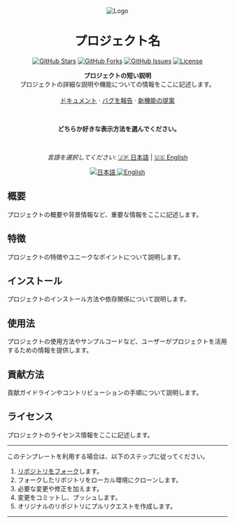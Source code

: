<p align="center">
  <img src="https://example.com/logo.png" alt="Logo">
</p>

<h1 align="center">プロジェクト名</h1>

<p align="center">
  <a href="https://github.com/ユーザー名/リポジトリ名"><img src="https://img.shields.io/github/stars/ユーザー名/リポジトリ名?style=flat-square" alt="GitHub Stars"></a>
  <a href="https://github.com/ユーザー名/リポジトリ名"><img src="https://img.shields.io/github/forks/ユーザー名/リポジトリ名?style=flat-square" alt="GitHub Forks"></a>
  <a href="https://github.com/ユーザー名/リポジトリ名/issues"><img src="https://img.shields.io/github/issues/ユーザー名/リポジトリ名?style=flat-square" alt="GitHub Issues"></a>
  <a href="https://github.com/ユーザー名/リポジトリ名/blob/main/LICENSE"><img src="https://img.shields.io/github/license/ユーザー名/リポジトリ名?style=flat-square" alt="License"></a>
</p>

<p align="center">
  <strong>プロジェクトの短い説明</strong>
  <br>
  プロジェクトの詳細な説明や機能についての情報をここに記述します。
    <br>
  <br>
  <a href="https://github.com/your-username/your-repo/wiki">ドキュメント</a>
  ·
  <a href="https://github.com/your-username/your-repo/issues">バグを報告</a>
  ·
  <a href="https://github.com/your-username/your-repo/issues">新機能の提案</a>
</p>

<br>
<p align="center">
  <b>どちらか好きな表示方法を選んでください。</b>　
</p>
<br>
<p align="center">
    <em>言語を選択してください:</em>
  <a href="README.md">🇯🇵 日本語</a> |
  <a href="README_EN.md">🇺🇸 English</a>
</p>

<p align="center">
  <a href="README.md">
    <img src="https://img.shields.io/badge/language-日本語-orange.svg" alt="日本語">
  </a>
  <a href="README_EN.md">
    <img src="https://img.shields.io/badge/language-English-blue.svg" alt="English">
  </a>
</p>

## 概要

プロジェクトの概要や背景情報など、重要な情報をここに記述します。

## 特徴

プロジェクトの特徴やユニークなポイントについて説明します。

## インストール

プロジェクトのインストール方法や依存関係について説明します。

## 使用法

プロジェクトの使用方法やサンプルコードなど、ユーザーがプロジェクトを活用するための情報を提供します。

## 貢献方法

貢献ガイドラインやコントリビューションの手順について説明します。

## ライセンス

プロジェクトのライセンス情報をここに記述します。

---

このテンプレートを利用する場合は、以下のステップに従ってください。

1. [リポジトリをフォーク](https://github.com/ユーザー名/リポジトリ名/fork)します。
2. フォークしたリポジトリをローカル環境にクローンします。
3. 必要な変更や修正を加えます。
4. 変更をコミットし、プッシュします。
5. オリジナルのリポジトリにプルリクエストを作成します。

---
